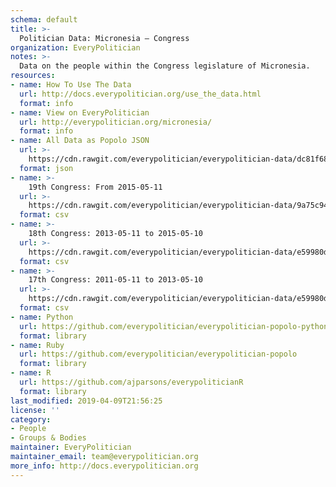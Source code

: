 ```yaml
---
schema: default
title: >-
  Politician Data: Micronesia — Congress
organization: EveryPolitician
notes: >-
  Data on the people within the Congress legislature of Micronesia.
resources:
- name: How To Use The Data
  url: http://docs.everypolitician.org/use_the_data.html
  format: info
- name: View on EveryPolitician
  url: http://everypolitician.org/micronesia/
  format: info
- name: All Data as Popolo JSON
  url: >-
    https://cdn.rawgit.com/everypolitician/everypolitician-data/dc81f68df99f3488de3640c64c60e09de7a613a5/data/Micronesia/Congress/ep-popolo-v1.0.json
  format: json
- name: >-
    19th Congress: From 2015-05-11
  url: >-
    https://cdn.rawgit.com/everypolitician/everypolitician-data/9a75c94fb3f01a45e5616242dec9743ba96f137f/data/Micronesia/Congress/term-19.csv
  format: csv
- name: >-
    18th Congress: 2013-05-11 to 2015-05-10
  url: >-
    https://cdn.rawgit.com/everypolitician/everypolitician-data/e59980d4bb9af60eff2b4e282b7666190b66c04f/data/Micronesia/Congress/term-18.csv
  format: csv
- name: >-
    17th Congress: 2011-05-11 to 2013-05-10
  url: >-
    https://cdn.rawgit.com/everypolitician/everypolitician-data/e59980d4bb9af60eff2b4e282b7666190b66c04f/data/Micronesia/Congress/term-17.csv
  format: csv
- name: Python
  url: https://github.com/everypolitician/everypolitician-popolo-python
  format: library
- name: Ruby
  url: https://github.com/everypolitician/everypolitician-popolo
  format: library
- name: R
  url: https://github.com/ajparsons/everypoliticianR
  format: library
last_modified: 2019-04-09T21:56:25
license: ''
category:
- People
- Groups & Bodies
maintainer: EveryPolitician
maintainer_email: team@everypolitician.org
more_info: http://docs.everypolitician.org
---
```

